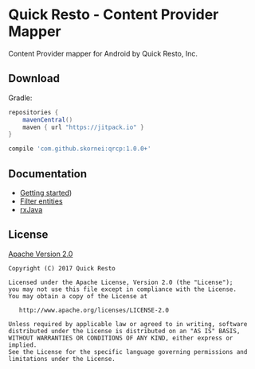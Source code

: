 Quick Resto - Content Provider Mapper
========

Content Provider mapper for Android by Quick Resto, Inc.

## Download

Gradle:
```groovy
repositories {
    mavenCentral()
    maven { url "https://jitpack.io" }
}

compile 'com.github.skornei:qrcp:1.0.0+'
```

## Documentation
* [Getting started](https://github.com/skornei/qrcp/wiki/Getting-started))
* [Filter entities](https://github.com/skornei/qrcp/wiki/Filter-entities)
* [rxJava](https://github.com/skornei/qrcp/wiki/rxJava)

## License

[Apache Version 2.0](http://www.apache.org/licenses/LICENSE-2.0.html)

    Copyright (C) 2017 Quick Resto

    Licensed under the Apache License, Version 2.0 (the "License");
    you may not use this file except in compliance with the License.
    You may obtain a copy of the License at

       http://www.apache.org/licenses/LICENSE-2.0

    Unless required by applicable law or agreed to in writing, software
    distributed under the License is distributed on an "AS IS" BASIS,
    WITHOUT WARRANTIES OR CONDITIONS OF ANY KIND, either express or implied.
    See the License for the specific language governing permissions and
    limitations under the License.
